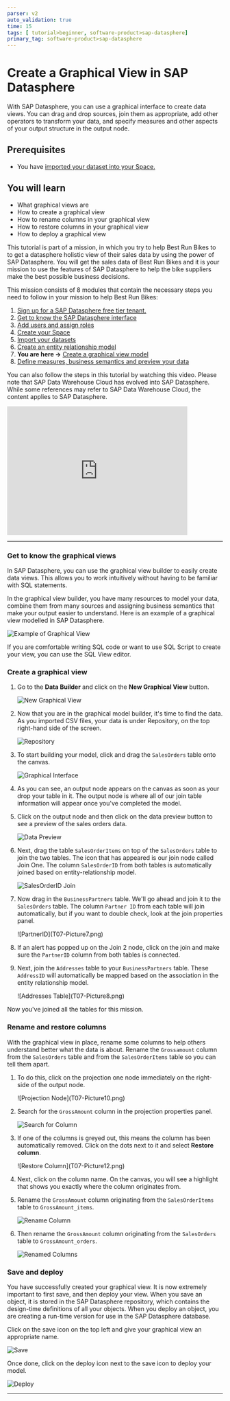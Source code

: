 ```yaml
---
parser: v2
auto_validation: true
time: 15
tags: [ tutorial>beginner, software-product>sap-datasphere]
primary_tag: software-product>sap-datasphere
---
```


# Create a Graphical View in SAP Datasphere
<!-- description --> With SAP Datasphere, you can use a graphical interface to create data views. You can drag and drop sources, join them as appropriate, add other operators to transform your data, and specify measures and other aspects of your output structure in the output node.

## Prerequisites
 - You have [imported your dataset into your Space.](data-warehouse-cloud-5-import-dataset)

## You will learn
  - What graphical views are
  - How to create a graphical view
  - How to rename columns in your graphical view
  - How to restore columns in your graphical view
  - How to deploy a graphical view

  This tutorial is part of a mission, in which you try to help Best Run Bikes to to get a datasphere holistic view of their sales data by using the power of SAP Datasphere. You will get the sales data of Best Run Bikes and it is your mission to use the features of SAP Datasphere to help the bike suppliers make the best possible business decisions.

  This mission consists of 8 modules that contain the necessary steps you need to follow in your mission to help Best Run Bikes:

  1. [Sign up for a SAP Datasphere free tier tenant.](data-warehouse-cloud-1-begin-trial)
  2. [Get to know the SAP Datasphere interface](data-warehouse-cloud-2-interface)
  3. [Add users and assign roles](data-warehouse-cloud-3-add-users)
  4. [Create your Space](data-warehouse-cloud-4-spaces)
  5. [Import your datasets](data-warehouse-cloud-5-import-dataset)
  6. [Create an entity relationship model](data-warehouse-cloud-6-entityrelationship-model)
  7. **You are here ->** [Create a graphical view model](data-warehouse-cloud-7-graphicalview)
  8. [Define measures, business semantics and preview your data](data-warehouse-cloud-8-define-measures)

  You can also follow the steps in this tutorial by watching this video. Please note that SAP Data Warehouse Cloud has evolved into SAP Datasphere. While some references may refer to SAP Data Warehouse Cloud, the content applies to SAP Datasphere.

 <iframe id="kmsembed-1_lqnz4kcd" width="421" height="300" src="https://video.sap.com/embed/secure/iframe/entryId/1_lqnz4kcd/uiConfId/30317401/st/0" class="kmsembed" allowfullscreen webkitallowfullscreen mozAllowFullScreen allow="autoplay *; fullscreen *; encrypted-media *" referrerPolicy="no-referrer-when-downgrade" sandbox="allow-downloads allow-forms allow-same-origin allow-scripts allow-top-navigation allow-pointer-lock allow-popups allow-modals allow-orientation-lock allow-popups-to-escape-sandbox allow-presentation allow-top-navigation-by-user-activation" frameborder="0" title="T07-Create a Graphical View in SAP Data Warehouse Cloud"></iframe>

---

### Get to know the graphical views


In SAP Datasphere, you can use the graphical view builder to easily create data views. This allows you to work intuitively without having to be familiar with SQL statements.

In the graphical view builder, you have many resources to model your data, combine them from many sources and assigning business semantics that make your output easier to understand. Here is an example of a graphical view modelled in SAP Datasphere.

![Example of Graphical View](T07-Picture1.png)

>
If you are comfortable writing SQL code or want to use SQL Script to create your view, you can use the SQL View editor.


### Create a graphical view


1.	Go to the **Data Builder** and click on the **New Graphical View** button.

    ![New Graphical View](T07-Picture2.png)

2.	Now that you are in the graphical model builder, it's time to find the data. As you imported CSV files, your data is under Repository, on the top right-hand side of the screen.

    ![Repository](T07-Picture3.png)

3.	To start building your model, click and drag the `SalesOrders` table onto the canvas.

    ![Graphical Interface](T07-Picture4.png)

4.	As you can see, an output node appears on the canvas as soon as your drop your table in it. The output node is where all of our join table information will appear once you've completed the model.
5.	Click on the output node and then click on the data preview button to see a preview of the sales orders data.

    ![Data Preview](T07-Picture5.png)

6.	Next, drag the table `SalesOrderItems` on top of the `SalesOrders` table to join the two tables. The icon that has appeared is our join node called Join One. The column `SalesOrderID` from both tables is automatically joined based on entity-relationship model.

    ![SalesOrderID Join](T07-Picture6.png)

7.	Now drag in the `BusinessPartners` table. We'll go ahead and join it to the `SalesOrders` table. The column `Partner ID` from each table will join automatically, but if you want to double check, look at the join properties panel.

    <!-- border -->![PartnerID](T07-Picture7.png)


8.	If an alert has popped up on the Join 2 node, click on the join and make sure the `PartnerID` column from both tables is connected.

9.	Next, join the `Addresses` table to your `BusinessPartners` table. These `AddressID` will automatically be mapped based on the association in the entity relationship model.

    <!-- border -->![Addresses Table](T07-Picture8.png)




Now you've joined all the tables for this mission.



### Rename and restore columns


With the graphical view in place, rename some columns to help others understand better what the data is about. Rename the `Grossamount` column from the `SalesOrders` table and from the `SalesOrderItems` table so you can tell them apart.

1.	To do this, click on the projection one node immediately on the right-side of the output node.

    <!-- border -->![Projection Node](T07-Picture10.png)

2.	Search for the `GrossAmount` column in the projection properties panel.

    ![Search for Column](T07-Picture11.png)

3.	If one of the columns is greyed out, this means the column has been automatically removed. Click on the dots next to it and select **Restore column**.

    <!-- border -->![Restore Column](T07-Picture12.png)

4.	Next, click on the column name. On the canvas, you will see a highlight that shows you exactly where the column originates from.


5.	Rename the `GrossAmount` column originating from the `SalesOrderItems` table to `GrossAmount_items`.

    ![Rename Column](T07-Picture13.png)

6.	Then rename the `GrossAmount` column originating from the `SalesOrders` table to `GrossAmount_orders`.

    ![Renamed Columns](T07-Picture16.png)


### Save and deploy


You have successfully created your graphical view. It is now extremely important to first save, and then deploy your view. When you save an object, it is stored in the SAP Datasphere repository, which contains the design-time definitions of all your objects. When you deploy an object, you are creating a run-time version for use in the SAP Datasphere database.

Click on the save icon on the top left and give your graphical view an appropriate name.

![Save](T07-Picture14.png)

Once done, click on the deploy icon next to the save icon to deploy your model.

![Deploy](T07-Picture15.png)



---
